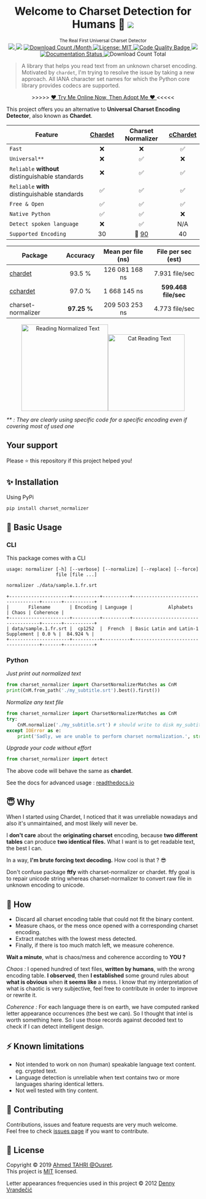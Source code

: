 <h1 align="center">Welcome to Charset Detection for Humans 👋 <a href="https://twitter.com/intent/tweet?text=The%20Real%20First%20Universal%20Charset%20%26%20Language%20Detector&url=https://www.github.com/Ousret/charset_normalizer&hashtags=python,encoding,chardet,developers"><img src="https://img.shields.io/twitter/url/http/shields.io.svg?style=social"/></a></h1>

<p align="center">
  <sup>The Real First Universal Charset Detector</sup><br>
  <a href="https://travis-ci.org/Ousret/charset_normalizer">
    <img src="https://travis-ci.org/Ousret/charset_normalizer.svg?branch=master"/>
  </a>
  <img src="https://img.shields.io/pypi/pyversions/charset_normalizer.svg?orange=blue" />
  <a href="https://pepy.tech/project/charset-normalizer/">
    <img alt="Download Count /Month" src="https://pepy.tech/badge/charset-normalizer/month"/>
  </a>
  <a href="https://github.com/ousret/charset_normalizer/blob/master/LICENSE">
    <img alt="License: MIT" src="https://img.shields.io/badge/license-MIT-purple.svg" target="_blank" />
  </a>
  <a href="https://app.codacy.com/project/Ousret/charset_normalizer/dashboard">
    <img alt="Code Quality Badge" src="https://api.codacy.com/project/badge/Grade/a0c85b7f56dd4f628dc022763f82762c"/>
  </a>
  <a href="https://codecov.io/gh/Ousret/charset_normalizer">
      <img src="https://codecov.io/gh/Ousret/charset_normalizer/branch/master/graph/badge.svg" />
  </a>
  <a href='https://charset-normalizer.readthedocs.io/en/latest/?badge=latest'>
    <img src='https://readthedocs.org/projects/charset-normalizer/badge/?version=latest' alt='Documentation Status' />
  </a>
  <img alt="Download Count Total" src="https://pepy.tech/badge/charset-normalizer" />
</p>

> A library that helps you read text from an unknown charset encoding.<br /> Motivated by `chardet`,
> I'm trying to resolve the issue by taking a new approach.
> All IANA character set names for which the Python core library provides codecs are supported.

<p align="center">
  >>>>> <a href="https://charsetnormalizerweb.ousret.now.sh" target="_blank">❤️ Try Me Online Now, Then Adopt Me ❤️ </a> <<<<<
</p>

This project offers you an alternative to **Universal Charset Encoding Detector**, also known as **Chardet**.

| Feature       | [Chardet](https://github.com/chardet/chardet)       | Charset Normalizer | [cChardet](https://github.com/PyYoshi/cChardet) |
| ------------- | :-------------: | :------------------: | :------------------: |
| `Fast`         | ❌<br>          | ❌<br>             | ✅ <br> |
| `Universal**`     | ❌            | ✅                 | ❌ |
| `Reliable` **without** distinguishable standards | ❌ | ✅ | ✅ |
| `Reliable` **with** distinguishable standards | ✅ | ✅ | ✅ |
| `Free & Open`  | ✅             | ✅                | ✅ |
| `Native Python` | ✅ | ✅ | ❌ |
| `Detect spoken language` | ❌ | ✅ | N/A |
| `Supported Encoding` | 30 | :tada: [90](https://charset-normalizer.readthedocs.io/en/latest/support.html)  | 40

| Package       | Accuracy       | Mean per file (ns) | File per sec (est) |
| ------------- | :-------------: | :------------------: | :------------------: |
|      [chardet](https://github.com/chardet/chardet)       |     93.5 %     |     126 081 168 ns      |       7.931 file/sec        |
|      [cchardet](https://github.com/PyYoshi/cChardet)      |     97.0 %     |      1 668 145 ns       |      **599.468 file/sec**      |
| charset-normalizer |    **97.25 %**     |     209 503 253 ns      |       4.773 file/sec    |

<p align="center">
<img src="https://i.imgflip.com/373iay.gif" alt="Reading Normalized Text" width="226"/><img src="https://image.noelshack.com/fichiers/2019/31/5/1564761473-ezgif-5-cf1bd9dd66b0.gif" alt="Cat Reading Text" width="200"/>

*\*\* : They are clearly using specific code for a specific encoding even if covering most of used one*<br> 

## Your support

Please ⭐ this repository if this project helped you!

## ✨ Installation

Using PyPi
```sh
pip install charset_normalizer
```

## 🚀 Basic Usage

### CLI
This package comes with a CLI

```
usage: normalizer [-h] [--verbose] [--normalize] [--replace] [--force]
                  file [file ...]
```

```bash
normalizer ./data/sample.1.fr.srt
```

```
+----------------------+----------+----------+------------------------------------+-------+-----------+
|       Filename       | Encoding | Language |             Alphabets              | Chaos | Coherence |
+----------------------+----------+----------+------------------------------------+-------+-----------+
| data/sample.1.fr.srt |  cp1252  |  French  | Basic Latin and Latin-1 Supplement | 0.0 % |  84.924 % |
+----------------------+----------+----------+------------------------------------+-------+-----------+
```

### Python
*Just print out normalized text*
```python
from charset_normalizer import CharsetNormalizerMatches as CnM
print(CnM.from_path('./my_subtitle.srt').best().first())
```

*Normalize any text file*
```python
from charset_normalizer import CharsetNormalizerMatches as CnM
try:
    CnM.normalize('./my_subtitle.srt') # should write to disk my_subtitle-***.srt
except IOError as e:
    print('Sadly, we are unable to perform charset normalization.', str(e))
```

*Upgrade your code without effort*
```python
from charset_normalizer import detect
```

The above code will behave the same as **chardet**.

See the docs for advanced usage : [readthedocs.io](https://charset-normalizer.readthedocs.io/en/latest/)

## 😇 Why

When I started using Chardet, I noticed that it was unreliable nowadays and also
it's unmaintained, and most likely will never be.

I **don't care** about the **originating charset** encoding, because **two different tables** can
produce **two identical files.**
What I want is to get readable text, the best I can. 

In a way, **I'm brute forcing text decoding.** How cool is that ? 😎

Don't confuse package **ftfy** with charset-normalizer or chardet. ftfy goal is to repair unicode string whereas charset-normalizer to convert raw file in unknown encoding to unicode.

## 🍰 How

  - Discard all charset encoding table that could not fit the binary content.
  - Measure chaos, or the mess once opened with a corresponding charset encoding.
  - Extract matches with the lowest mess detected.
  - Finally, if there is too much match left, we measure coherence.

**Wait a minute**, what is chaos/mess and coherence according to **YOU ?**

*Chaos :* I opened hundred of text files, **written by humans**, with the wrong encoding table. **I observed**, then
**I established** some ground rules about **what is obvious** when **it seems like** a mess.
 I know that my interpretation of what is chaotic is very subjective, feel free to contribute in order to
 improve or rewrite it.

*Coherence :* For each language there is on earth, we have computed ranked letter appearance occurrences (the best we can). So I thought
that intel is worth something here. So I use those records against decoded text to check if I can detect intelligent design.

## ⚡ Known limitations

  - Not intended to work on non (human) speakable language text content. eg. crypted text.
  - Language detection is unreliable when text contains two or more languages sharing identical letters.
  - Not well tested with tiny content.

## 👤 Contributing

Contributions, issues and feature requests are very much welcome.<br />
Feel free to check [issues page](https://github.com/ousret/charset_normalizer/issues) if you want to contribute.

## 📝 License

Copyright © 2019 [Ahmed TAHRI @Ousret](https://github.com/Ousret).<br />
This project is [MIT](https://github.com/Ousret/charset_normalizer/blob/master/LICENSE) licensed.

Letter appearances frequencies used in this project © 2012 [Denny Vrandečić](http://denny.vrandecic.de)
